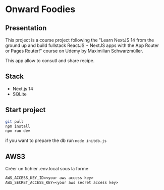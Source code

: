 # Onward Foodies

## Presentation

This project is a course project following the "Learn NextJS 14 from the ground up and build fullstack ReactJS + NextJS apps with the App Router or Pages Router!" course on Udemy by Maximilian Schwarzmüller.

This app allow to consutl and share recipe.

## Stack

- Next.js 14
- SQLite

## Start project

```bash
git pull
npm install
npm run dev
```

if you want to prepare the db run `node initdb.js`

## AWS3

Créer un fichier .env.local sous la forme

```txt
AWS_ACCESS_KEY_ID=<your aws access key>
AWS_SECRET_ACCESS_KEY=<your aws secret access key>
```
